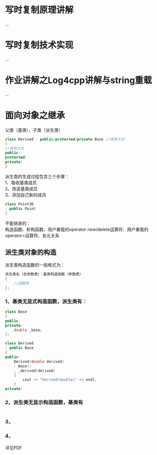 # 写时复制原理讲解
...  
# 写时复制技术实现
...  
# 作业讲解之Log4cpp讲解与string重载
...  
# 面向对象之继承
父类（基类）、子类（派生类）  
```cpp
class Derived : public/protected/private Base //继承方式
{
//修饰方式
public:
protected:
private:
}
```
派生类的生成过程包含三个步骤：  
1、吸收基类成员  
2、改造基类成员  
3、添加自己新的成员  
```cpp
class Point3D
: public Point
{
```
不能继承的：  
构造函数、析构函数、用户重载的operator new/delete运算符、用户重载的operator=运算符、友元关系  
## 派生类对象的构造
派生类构造函数的一般格式为：  
```cpp
派生类名（总参数表）：基类构造函数（参数表）
{
    //函数体
};
```
### 1、基类无显式构造函数，派生类有： 
```cpp
class Base
{
public:
private:
    double _base;
};

class Derived
: public Base
{
public:
    Derived(double derived)
    : Base()
    , _derived(derived)
    {
        cout << "Derived(double)" << endl;
    }
private:
```
### 2、派生类无显示构造函数，基类有
```cpp

```
### 3、
### 4、
详见PDF  













































